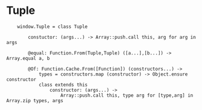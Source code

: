 # Tuple

		
		window.Tuple = class Tuple
		
			constuctor: (args...) -> Array::push.call this, arg for arg in args
			
			@equal: Function.From(Tuple,Tuple) ([a...],[b...]) -> Array.equal a, b
	
			@Of: Function.Cache.From([Function]) (constructors...) ->
				types = constructors.map (constructor) -> Object.ensure constructor
				class extends this
					constructor: (args...) ->
						Array::push.call this, type arg for [type,arg] in Array.zip types, args
						
